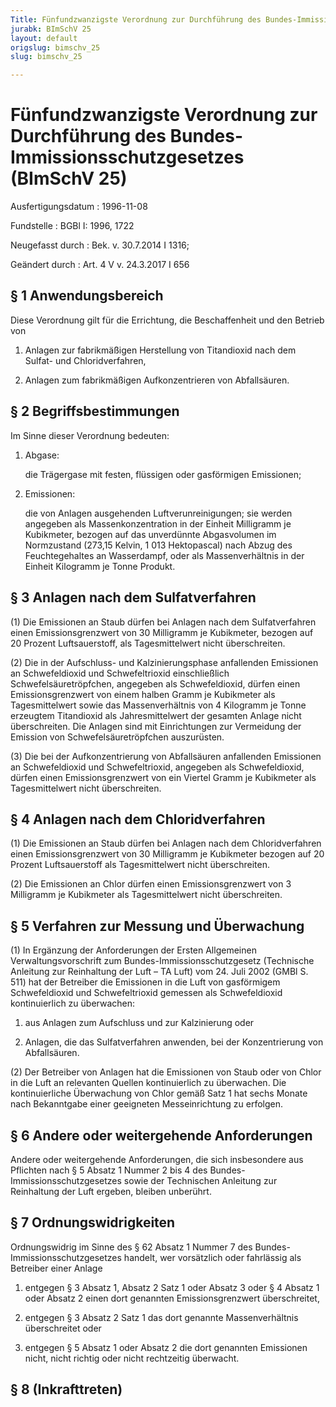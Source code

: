 ```yaml
---
Title: Fünfundzwanzigste Verordnung zur Durchführung des Bundes-Immissionsschutzgesetzes
jurabk: BImSchV 25
layout: default
origslug: bimschv_25
slug: bimschv_25

---
```


# Fünfundzwanzigste Verordnung zur Durchführung des Bundes-Immissionsschutzgesetzes (BImSchV 25)

Ausfertigungsdatum
:   1996-11-08

Fundstelle
:   BGBl I: 1996, 1722

Neugefasst durch
:   Bek. v. 30.7.2014 I 1316;

Geändert durch
:   Art. 4 V v. 24.3.2017 I 656



## § 1 Anwendungsbereich

Diese Verordnung gilt für die Errichtung, die Beschaffenheit und den
Betrieb von

1.  Anlagen zur fabrikmäßigen Herstellung von Titandioxid nach dem Sulfat-
    und Chloridverfahren,


2.  Anlagen zum fabrikmäßigen Aufkonzentrieren von Abfallsäuren.





## § 2 Begriffsbestimmungen

Im Sinne dieser Verordnung bedeuten:

1.  Abgase:

    die Trägergase mit festen, flüssigen oder gasförmigen Emissionen;


2.  Emissionen:

    die von Anlagen ausgehenden Luftverunreinigungen; sie werden angegeben
    als Massenkonzentration in der Einheit Milligramm je Kubikmeter,
    bezogen auf das unverdünnte Abgasvolumen im Normzustand (273,15
    Kelvin, 1 013 Hektopascal) nach Abzug des Feuchtegehaltes an
    Wasserdampf, oder als Massenverhältnis in der Einheit Kilogramm je
    Tonne Produkt.





## § 3 Anlagen nach dem Sulfatverfahren

(1) Die Emissionen an Staub dürfen bei Anlagen nach dem
Sulfatverfahren einen Emissionsgrenzwert von 30 Milligramm je
Kubikmeter, bezogen auf 20 Prozent Luftsauerstoff, als Tagesmittelwert
nicht überschreiten.

(2) Die in der Aufschluss- und Kalzinierungsphase anfallenden
Emissionen an Schwefeldioxid und Schwefeltrioxid einschließlich
Schwefelsäuretröpfchen, angegeben als Schwefeldioxid, dürfen einen
Emissionsgrenzwert von einem halben Gramm je Kubikmeter als
Tagesmittelwert sowie das Massenverhältnis von 4 Kilogramm je Tonne
erzeugtem Titandioxid als Jahresmittelwert der gesamten Anlage nicht
überschreiten. Die Anlagen sind mit Einrichtungen zur Vermeidung der
Emission von Schwefelsäuretröpfchen auszurüsten.

(3) Die bei der Aufkonzentrierung von Abfallsäuren anfallenden
Emissionen an Schwefeldioxid und Schwefeltrioxid, angegeben als
Schwefeldioxid, dürfen einen Emissionsgrenzwert von ein Viertel Gramm
je Kubikmeter als Tagesmittelwert nicht überschreiten.


## § 4 Anlagen nach dem Chloridverfahren

(1) Die Emissionen an Staub dürfen bei Anlagen nach dem
Chloridverfahren einen Emissionsgrenzwert von 30 Milligramm je
Kubikmeter bezogen auf 20 Prozent Luftsauerstoff als Tagesmittelwert
nicht überschreiten.

(2) Die Emissionen an Chlor dürfen einen Emissionsgrenzwert von 3
Milligramm je Kubikmeter als Tagesmittelwert nicht überschreiten.


## § 5 Verfahren zur Messung und Überwachung

(1) In Ergänzung der Anforderungen der Ersten Allgemeinen
Verwaltungsvorschrift zum Bundes-Immissionsschutzgesetz (Technische
Anleitung zur Reinhaltung der Luft – TA Luft) vom 24. Juli 2002 (GMBl
S. 511) hat der Betreiber die Emissionen in die Luft von gasförmigem
Schwefeldioxid und Schwefeltrioxid gemessen als Schwefeldioxid
kontinuierlich zu überwachen:

1.  aus Anlagen zum Aufschluss und zur Kalzinierung oder


2.  Anlagen, die das Sulfatverfahren anwenden, bei der Konzentrierung von
    Abfallsäuren.




(2) Der Betreiber von Anlagen hat die Emissionen von Staub oder von
Chlor in die Luft an relevanten Quellen kontinuierlich zu überwachen.
Die kontinuierliche Überwachung von Chlor gemäß Satz 1 hat sechs
Monate nach Bekanntgabe einer geeigneten Messeinrichtung zu erfolgen.


## § 6 Andere oder weitergehende Anforderungen

Andere oder weitergehende Anforderungen, die sich insbesondere aus
Pflichten nach § 5 Absatz 1 Nummer 2 bis 4 des Bundes-
Immissionsschutzgesetzes sowie der Technischen Anleitung zur
Reinhaltung der Luft ergeben, bleiben unberührt.


## § 7 Ordnungswidrigkeiten

Ordnungswidrig im Sinne des § 62 Absatz 1 Nummer 7 des Bundes-
Immissionsschutzgesetzes handelt, wer vorsätzlich oder fahrlässig als
Betreiber einer Anlage

1.  entgegen § 3 Absatz 1, Absatz 2 Satz 1 oder Absatz 3 oder § 4 Absatz 1
    oder Absatz 2 einen dort genannten Emissionsgrenzwert überschreitet,


2.  entgegen § 3 Absatz 2 Satz 1 das dort genannte Massenverhältnis
    überschreitet oder


3.  entgegen § 5 Absatz 1 oder Absatz 2 die dort genannten Emissionen
    nicht, nicht richtig oder nicht rechtzeitig überwacht.





## § 8 (Inkrafttreten)


